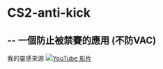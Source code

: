 # CS2-anti-kick
--
一個防止被禁賽的應用 (不防VAC)
--
我的靈感來源
[![YouTube 影片](https://img.youtube.com/vi/WMmYViISWg0/0.jpg)](https://www.youtube.com/watch?v=WMmYViISWg0)

